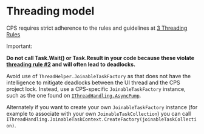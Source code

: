 Threading model
===============

CPS requires strict adherence to the rules and guidelines at [3 Threading
Rules](3_threading_rules.md)

Important: 

**Do not call Task.Wait() or Task.Result in your code because these
violate [threading rule #2](3_threading_rules.md) and will often lead
to deadlocks.**
   

Avoid use of `ThreadHelper.JoinableTaskFactory` as that does not have the intelligence
to mitigate deadlocks between the UI thread and the CPS project lock. Instead,
use a CPS-specific `JoinableTaskFactory` instance, such as the one found on
[`IThreadHandling.AsyncPump`](http://index/#Microsoft.VisualStudio.ProjectSystem.V14Only/IThreadHandling.cs,a5d499f7dd5e045e,references).

Alternately if you want to create your own `JoinableTaskFactory` instance (for
example to associate with your own `JoinableTaskCollection`) you can call 
`IThreadHandling.JoinableTaskContext.CreateFactory(joinableTaskCollection)`.

